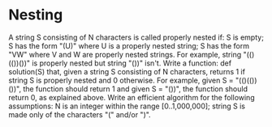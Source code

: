 # Nesting
A string S consisting of N characters is called properly nested if:
S is empty;
S has the form "(U)" where U is a properly nested string;
S has the form "VW" where V and W are properly nested strings.
For example, string "(()(())())" is properly nested but string "())" isn't.
Write a function:
def solution(S)
that, given a string S consisting of N characters, returns 1 if string S is properly nested and 0 otherwise.
For example, given S = "(()(())())", the function should return 1 and given S = "())", the function should return 0, as explained above.
Write an efficient algorithm for the following assumptions:
N is an integer within the range [0..1,000,000];
string S is made only of the characters "(" and/or ")".
